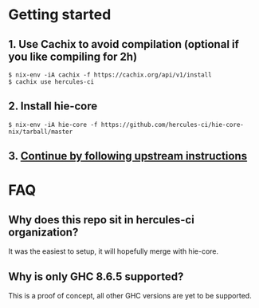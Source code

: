 # Getting started

## 1. Use Cachix to avoid compilation (optional if you like compiling for 2h)

    $ nix-env -iA cachix -f https://cachix.org/api/v1/install
    $ cachix use hercules-ci

## 2. Install hie-core

    $ nix-env -iA hie-core -f https://github.com/hercules-ci/hie-core-nix/tarball/master

## 3. [Continue by following upstream instructions](https://github.com/digital-asset/daml/tree/master/compiler/hie-core#test-hie-core)

# FAQ

## Why does this repo sit in hercules-ci organization?

It was the easiest to setup, it will hopefully merge with hie-core.

## Why is only GHC 8.6.5 supported?

This is a proof of concept, all other GHC versions are yet to be supported.
